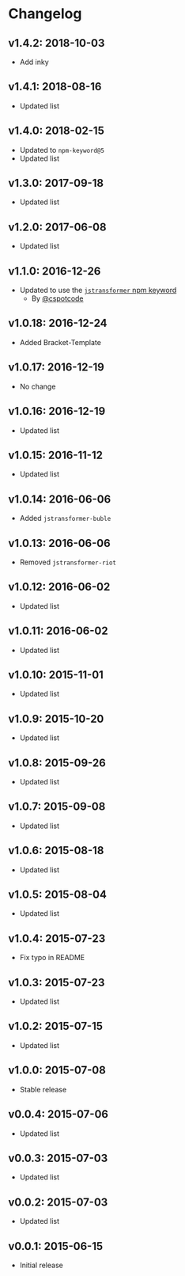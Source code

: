 # Changelog

## v1.4.2: 2018-10-03

- Add inky

## v1.4.1: 2018-08-16

- Updated list

## v1.4.0: 2018-02-15

- Updated to `npm-keyword@5`
- Updated list

## v1.3.0: 2017-09-18

- Updated list

## v1.2.0: 2017-06-08

- Updated list

## v1.1.0: 2016-12-26

- Updated to use the [`jstransformer` npm keyword](https://www.npmjs.com/browse/keyword/jstransformer)
  - By [@cspotcode](https://github.com/cspotcode)

## v1.0.18: 2016-12-24

- Added Bracket-Template

## v1.0.17: 2016-12-19

- No change

## v1.0.16: 2016-12-19

- Updated list

## v1.0.15: 2016-11-12

- Updated list

## v1.0.14: 2016-06-06

- Added `jstransformer-buble`

## v1.0.13: 2016-06-06

- Removed `jstransformer-riot`

## v1.0.12: 2016-06-02

- Updated list

## v1.0.11: 2016-06-02

- Updated list

## v1.0.10: 2015-11-01

- Updated list

## v1.0.9: 2015-10-20

- Updated list

## v1.0.8: 2015-09-26

- Updated list

## v1.0.7: 2015-09-08

- Updated list

## v1.0.6: 2015-08-18

- Updated list

## v1.0.5: 2015-08-04

- Updated list

## v1.0.4: 2015-07-23

- Fix typo in README

## v1.0.3: 2015-07-23

- Updated list

## v1.0.2: 2015-07-15

- Updated list

## v1.0.0: 2015-07-08

- Stable release

## v0.0.4: 2015-07-06

- Updated list

## v0.0.3: 2015-07-03

- Updated list

## v0.0.2: 2015-07-03

- Updated list

## v0.0.1: 2015-06-15

- Initial release

